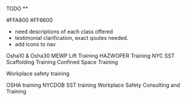 TODO \*\*

#FFA800
#FF6600

- need descriptions of each class offered
- testimonial clarification, exact qoutes needed.
- add icons to nav

Osha10 & Osha30
MEWP Lift Training
HAZWOPER Training
NYC SST
Scaffolding Training
Confined Space Training

Workplace safety training

OSHA training
NYCDOB SST training
Workplace Safety Consulting and Training
